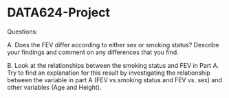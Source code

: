 # DATA624-Project

Questions:

A. Does the FEV differ according to either sex or smoking status? Describe your findings and comment on 
any differences that you find.

B. Look at the relationships between the smoking status and FEV in Part A. Try to find an explanation for 
this result by investigating the relationship between the variable in part A (FEV vs.smoking status and FEV 
vs. sex) and other variables (Age and Height).
